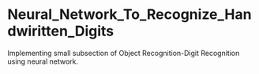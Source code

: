 # Neural_Network_To_Recognize_Handwiritten_Digits
Implementing  small subsection of Object Recognition-Digit Recognition using neural network.
